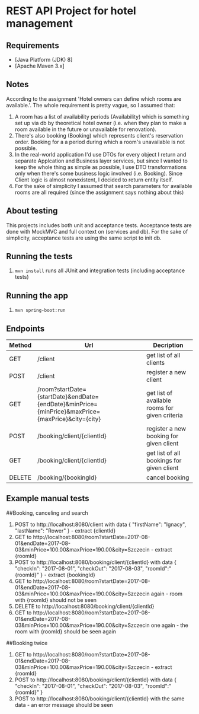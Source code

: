 REST API Project for hotel management
================================

Requirements
------------
* [Java Platform (JDK) 8]
* [Apache Maven 3.x]

Notes
---------
According to the assignment 'Hotel owners can define which rooms are available.'. The whole requirement is pretty vague, so I assumed that:
1. A room has a list of availability periods (Availability) which is something set up via db by theoretical hotel owner (i.e. when they plan to make a room available in the future or unavailable for renovation).
2. There's also booking (Booking) which represents client's reservation order. Booking for a a period during which a room's unavailable is not possible.
3. In the real-world application I'd use DTOs for every object I return and separate Applcation and Business layer services, but since I wanted to keep the whole thing as simple as possible, I use
DTO transformations only when there's some business logic involved (i.e. Booking). Since Client logic is almost nonexistent, I decided to return entity itself. 
4. For the sake of simplicity I assumed that search parameters for available rooms are all required (since the assignment says nothing about this)


About testing
-----------
This projects includes both unit and acceptance tests.
Acceptance tests are done with MockMVC and full context on (services and db).
For the sake of simplicity, acceptance tests are using the same script to init db.

Running the tests
-----------
1. `mvn install` runs all JUnit and integration tests (including acceptance tests) 

Running the app
-----------
1. `mvn spring-boot:run`


Endpoints
---------
| Method | Url | Decription |
| ------ | --- | ---------- |
| GET    |/client  | get list of all clients |
| POST   |/client| register a new client |
| GET    |/room?startDate={startDate}&endDate={endDate}&minPrice={minPrice}&maxPrice={maxPrice}&city={city} | get list of available rooms for given criteria |
| POST   |/booking/client/{clientId} | register a new booking for given client |
| GET    |/booking/client/{clientId} | get list of all bookings for given client |
| DELETE |/booking/{bookingId}     | cancel booking |


Example manual tests
-----------
##Booking, canceling and search
1. POST to http://localhost:8080/client with data { "firstName": "Ignacy", "lastName": "Rower" } - extract {clientId}
2. GET to http://localhost:8080/room?startDate=2017-08-01&endDate=2017-08-03&minPrice=100.00&maxPrice=190.00&city=Szczecin - extract {roomId}
3. POST to http://localhost:8080/booking/client/{clientId} with data { "checkIn": "2017-08-01", "checkOut": "2017-08-03", "roomId":"{roomId}" } - extract {bookingId}
4. GET to http://localhost:8080/room?startDate=2017-08-01&endDate=2017-08-03&minPrice=100.00&maxPrice=190.00&city=Szczecin again - room with {roomId} should not be seen
5. DELETE to http://localhost:8080/booking/client/{clientId} 
6. GET to http://localhost:8080/room?startDate=2017-08-01&endDate=2017-08-03&minPrice=100.00&maxPrice=190.00&city=Szczecin one again - the room with {roomId} should be seen again

##Booking twice
1. GET to http://localhost:8080/room?startDate=2017-08-01&endDate=2017-08-03&minPrice=100.00&maxPrice=190.00&city=Szczecin - extract {roomId}
2. POST to http://localhost:8080/booking/client/{clientId} with data { "checkIn": "2017-08-01", "checkOut": "2017-08-03", "roomId":"{roomId}" }
3. POST to http://localhost:8080/booking/client/{clientId} with the same data - an error message should be seen

